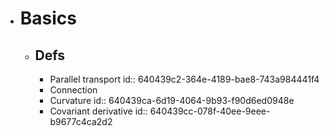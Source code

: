 - # Basics
	- ## Defs
		- Parallel transport
		  id:: 640439c2-364e-4189-bae8-743a984441f4
		- Connection
		- Curvature
		  id:: 640439ca-6d19-4064-9b93-f90d6ed0948e
		- Covariant derivative
		  id:: 640439cc-078f-40ee-9eee-b9677c4ca2d2